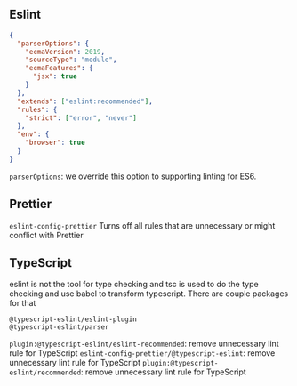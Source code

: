 ## Eslint 
```json
{
  "parserOptions": {
    "ecmaVersion": 2019,
    "sourceType": "module",
    "ecmaFeatures": {
      "jsx": true
    }
  },
  "extends": ["eslint:recommended"],
  "rules": {
    "strict": ["error", "never"]
  },
  "env": {
    "browser": true
  }
}
```

`parserOptions`: we override this option to supporting linting
for ES6. 


## Prettier

`eslint-config-prettier` Turns off all rules that are unnecessary or might conflict with Prettier

## TypeScript
eslint is not the tool for type checking and tsc is used to do the type checking and
use babel to transform typescript. There are couple packages for that
```
@typescript-eslint/eslint-plugin 
@typescript-eslint/parser
```

`plugin:@typescript-eslint/eslint-recommended`: remove unnecessary lint rule for TypeScript
`eslint-config-prettier/@typescript-eslint`: remove unnecessary lint rule for TypeScript
`plugin:@typescript-eslint/recommended`: remove unnecessary lint rule for TypeScript




